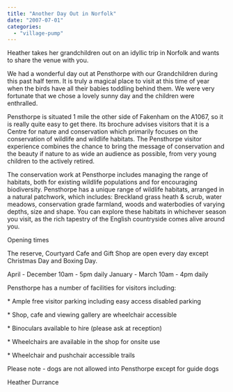 ```yaml
---
title: "Another Day Out in Norfolk"
date: "2007-07-01"
categories: 
  - "village-pump"
---
```


Heather takes her grandchildren out on an idyllic trip in Norfolk and wants to share the venue with you.

We had a wonderful day out at Pensthorpe with our Grandchildren during this past half term. It is truly a magical place to visit at this time of year when the birds have all their babies toddling behind them. We were very fortunate that we chose a lovely sunny day and the children were enthralled.

Pensthorpe is situated 1 mile the other side of Fakenham on the A1067, so it is really quite easy to get there. Its brochure advises visitors that it is a Centre for nature and conservation which primarily focuses on the conservation of wildlife and wildlife habitats. The Pensthorpe visitor experience combines the chance to bring the message of conservation and the beauty if nature to as wide an audience as possible, from very young children to the actively retired.

The conservation work at Pensthorpe includes managing the range of habitats, both for existing wildlife populations and for encouraging biodiversity. Pensthorpe has a unique range of wildlife habitats, arranged in a natural patchwork, which includes: Breckland grass heath & scrub, water meadows, conservation grade farmland, woods and waterbodies of varying depths, size and shape. You can explore these habitats in whichever season you visit, as the rich tapestry of the English countryside comes alive around you.

Opening times

The reserve, Courtyard Cafe and Gift Shop are open every day except Christmas Day and Boxing Day.

April - December 10am - 5pm daily January - March 10am - 4pm daily

Pensthorpe has a number of facilities for visitors including:

\* Ample free visitor parking including easy access disabled parking

\* Shop, cafe and viewing gallery are wheelchair accessible

\* Binoculars available to hire (please ask at reception)

\* Wheelchairs are available in the shop for onsite use

\* Wheelchair and pushchair accessible trails

Please note - dogs are not allowed into Pensthorpe except for guide dogs

Heather Durrance
